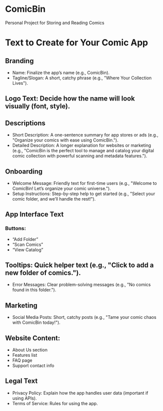 # ComicBin
Personal Project for Storing and Reading Comics


# Text to Create for Your Comic App

## Branding
- Name: Finalize the app’s name (e.g., ComicBin).
- Tagline/Slogan: A short, catchy phrase (e.g., "Where Your Collection Lives").
## Logo Text: Decide how the name will look visually (font, style).
## Descriptions 
- Short Description: A one-sentence summary for app stores or ads (e.g., "Organize your comics with ease using ComicBin.").
- Detailed Description: A longer explanation for websites or marketing (e.g., "ComicBin is the perfect tool to manage and catalog your digital comic collection with powerful scanning and metadata features.").
## Onboarding
- Welcome Message: Friendly text for first-time users (e.g., "Welcome to ComicBin! Let’s organize your comic universe.").
- Setup Instructions: Step-by-step help to get started (e.g., "Select your comic folder, and we’ll handle the rest!").
## App Interface Text
### Buttons:
- “Add Folder”
- “Scan Comics”
- “View Catalog”
## Tooltips: Quick helper text (e.g., "Click to add a new folder of comics.").
- Error Messages: Clear problem-solving messages (e.g., "No comics found in this folder.").
## Marketing
- Social Media Posts: Short, catchy posts (e.g., "Tame your comic chaos with ComicBin today!").
## Website Content:
- About Us section
- Features list
- FAQ page
- Support contact info
## Legal Text
- Privacy Policy: Explain how the app handles user data (important if using APIs).
- Terms of Service: Rules for using the app.
